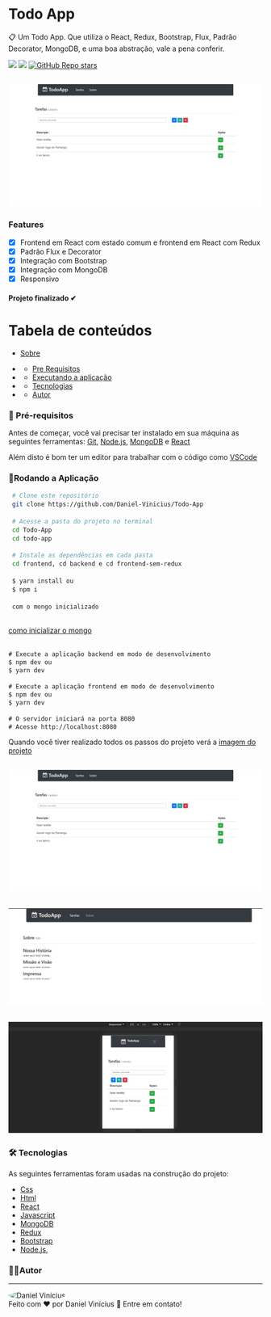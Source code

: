  <h1> Todo App </h1>
 <p id="sobre">
📋 Um Todo App. Que utiliza o React, Redux, Bootstrap, Flux, Padrão Decorator, MongoDB, e uma boa abstração, vale a pena conferir.

![](https://img.shields.io/badge/license-MIT-green)
![](https://img.shields.io/badge/languege-Portuguese-yellow)
[![GitHub Repo stars](https://img.shields.io/github/stars/Daniel-Vinicius/Todo-App?style=social)](https://github.com/Daniel-Vinicius/Todo-App/stargazers)

<h2 align="center">  <img alt="Imagem do Projeto" id="imagem" title="#Projeto" src="https://github.com/Daniel-Vinicius/Todo-App/blob/main/.github/Imagem%20(3).JPG" />  </h2>

### Features 
- [x] Frontend em React com estado comum e frontend em React com Redux
- [x] Padrão Flux e Decorator
- [x] Integração com Bootstrap
- [x] Integração com MongoDB
- [x] Responsivo

<h4  align="left">
Projeto finalizado ✔
</h4>

Tabela de conteúdos 
================= 
<!--ts-->
 * [Sobre](#sobre) 
 
 *  * [Pre Requisitos](#pre-requisitos)
 *  * [Executando a aplicação](#rodando)
 *  * [Tecnologias](#tecnologias)
 *  * [Autor](#autor)
 <!--te-->
 
 
### 🛒 Pré-requisitos<a id="pre-requisitos"></a>

Antes de começar, você vai precisar ter instalado em sua máquina as seguintes ferramentas:
 [Git](https://git-scm.com/),
 [Node.js](https://nodejs.org/pt-br/),
 [MongoDB](https://mongodb.com) e
 [React](https://reactjs.org/)
 
 Além disto é bom ter um editor para trabalhar com o código como [VSCode](https://code.visualstudio.com/)
 
   ### 📀Rodando a Aplicação<a id="rodando"></a>
   
````bash 
 # Clone este repositório
 git clone https://github.com/Daniel-Vinicius/Todo-App
 
 # Acesse a pasta do projeto no terminal
 cd Todo-App
 cd todo-app

 # Instale as dependências em cada pasta
 cd frontend, cd backend e cd frontend-sem-redux
 
 $ yarn install ou
 $ npm i 
 
 com o mongo inicializado
 
 ````
 
 <a href='https://www.luiztools.com.br/post/tutorial-mongodb-para-iniciantes-em-nosql/'> como inicializar o mongo </a>
 
 ````
 
 # Execute a aplicação backend em modo de desenvolvimento
 $ npm dev ou
 $ yarn dev
 
 # Execute a aplicação frontend em modo de desenvolvimento
 $ npm dev ou
 $ yarn dev
 
 # O servidor iniciará na porta 8080
 # Acesse http://localhost:8080
 ````
<p> Quando você tiver realizado todos os passos do projeto verá a  <a href="#imagem" >imagem do projeto</a> </p>

<h2 align="center">  <img alt="Imagem do Projeto" id="imagem" title="#Projeto" src="https://github.com/Daniel-Vinicius/Todo-App/blob/main/.github/Imagem%20(3).JPG" />  </h2>
<h2 align="center">  <img alt="Imagem do Projeto" id="imagem" title="#Projeto" src="https://github.com/Daniel-Vinicius/Todo-App/blob/main/.github/Imagem%20(1).JPG" />  </h2>
<h2 align="center">  <img alt="Imagem do Projeto" id="imagem" title="#Projeto" src="https://github.com/Daniel-Vinicius/Todo-App/blob/main/.github/Imagem%20(2).JPG" />  </h2>

### 🛠 Tecnologias<a id="tecnologias"></a>
 As seguintes ferramentas foram usadas na construção do projeto:
 
  - [Css](https://developer.mozilla.org/pt-BR/docs/Web/CSS) 
  - [Html](https://developer.mozilla.org/pt-BR/docs/Web/HTML)
  - [React](https://reactjs.org/)
  - [Javascript](https://developer.mozilla.org/pt-BR/docs/Web/JavaScript)
  - [MongoDB](https://docs.mongodb.com/manual/introduction/)
  - [Redux](https://redux.js.org/)
  - [Bootstrap](https://getbootstrap.com.br/docs/4.1/getting-started/introduction/)
  - [Node.js](https://nodejs.org/pt-br/),


### 👨‍💻Autor <a id="autor"> </a>

---
<a href="https://github.com/Daniel-Vinicius" style="text-decoration: none;">
<img style="border-radius: 50%;" src="https://avatars3.githubusercontent.com/u/66279500?s=460&u=2978b74f2bfcfec553cdd62c2cf15a0eca6652a3&v=4" width="100px;"  alt="Daniel Vinícius"/>

<br />
<span> Feito com ❤️ por Daniel Vinícius 👋 Entre em contato! </span> 
</a> 
